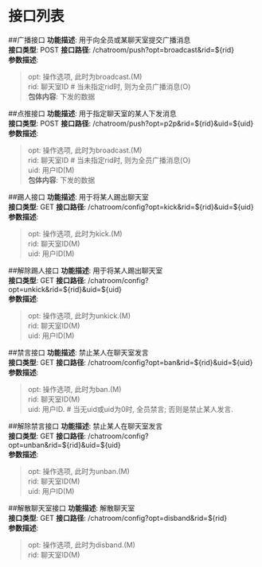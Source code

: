 # 接口列表

##广播接口
**功能描述**: 用于向全员或某聊天室提交广播消息<br>
**接口类型**: POST
**接口路径**: /chatroom/push?opt=broadcast&rid=${rid}<br>
**参数描述**:<br>
> opt: 操作选项, 此时为broadcast.(M)<br>
> rid: 聊天室ID # 当未指定rid时, 则为全员广播消息(O)<br>
**包体内容**: 下发的数据

##点推接口
**功能描述**: 用于指定聊天室的某人下发消息<br>
**接口类型**: POST
**接口路径**: /chatroom/push?opt=p2p&rid=${rid}&uid=${uid}<br>
**参数描述**:<br>
> opt: 操作选项, 此时为broadcast.(M)<br>
> rid: 聊天室ID # 当未指定rid时, 则为全员广播消息(O)<br>
> uid: 用户ID(M)<br>
**包体内容**: 下发的数据

##踢人接口
**功能描述**: 用于将某人踢出聊天室<br>
**接口类型**: GET
**接口路径**: /chatroom/config?opt=kick&rid=${rid}&uid=${uid}<br>
**参数描述**:<br>
> opt: 操作选项, 此时为kick.(M)<br>
> rid: 聊天室ID(M)<br>
> uid: 用户ID(M)<br>

##解除踢人接口
**功能描述**: 用于将某人踢出聊天室<br>
**接口类型**: GET
**接口路径**: /chatroom/config?opt=unkick&rid=${rid}&uid=${uid}<br>
**参数描述**:<br>
> opt: 操作选项, 此时为unkick.(M)<br>
> rid: 聊天室ID(M)<br>
> uid: 用户ID(M)<br>

##禁言接口
**功能描述**: 禁止某人在聊天室发言<br>
**接口类型**: GET
**接口路径**: /chatroom/config?opt=ban&rid=${rid}&uid=${uid}<br>
**参数描述**:<br>
> opt: 操作选项, 此时为ban.(M)<br>
> rid: 聊天室ID(M)<br>
> uid: 用户ID. # 当无uid或uid为0时, 全员禁言; 否则是禁止某人发言.<br>

##解除禁言接口
**功能描述**: 禁止某人在聊天室发言<br>
**接口类型**: GET
**接口路径**: /chatroom/config?opt=unban&rid=${rid}&uid=${uid}<br>
**参数描述**:<br>
> opt: 操作选项, 此时为unban.(M)<br>
> rid: 聊天室ID(M)<br>
> uid: 用户ID(M)<br>

##解散聊天室接口
**功能描述**: 解散聊天室<br>
**接口类型**: GET
**接口路径**: /chatroom/config?opt=disband&rid=${rid}<br>
**参数描述**:<br>
> opt: 操作选项, 此时为disband.(M)<br>
> rid: 聊天室ID(M)<br>
